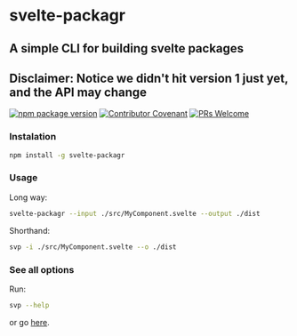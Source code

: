 # svelte-packagr

## A simple CLI for building svelte packages

## Disclaimer: Notice we didn't hit version 1 just yet, and the API may change

[![npm package version](https://badgen.net/npm/v/svelte-packagr)](https://npm.im/svelte-packagr)
[![Contributor Covenant](https://img.shields.io/badge/Contributor%20Covenant-v1.4%20adopted-ff69b4.svg)](code-of-conduct.md)
[![PRs Welcome](https://img.shields.io/badge/PRs-welcome-brightgreen.svg)](http://makeapullrequest.com)

### Instalation

```bash
npm install -g svelte-packagr
```

### Usage

Long way:

```bash
svelte-packagr --input ./src/MyComponent.svelte --output ./dist
```

Shorthand:

```bash
svp -i ./src/MyComponent.svelte --o ./dist
```

### See all options

Run:

```bash
svp --help
```

or go [here](/blob/master/packages/svelte-packagr/help.md).
